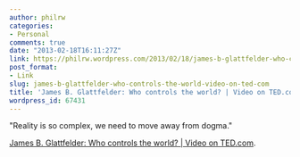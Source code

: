 ```yaml
---
author: philrw
categories:
- Personal
comments: true
date: "2013-02-18T16:11:27Z"
link: https://philrw.wordpress.com/2013/02/18/james-b-glattfelder-who-controls-the-world-video-on-ted-com/
post_format:
- Link
slug: james-b-glattfelder-who-controls-the-world-video-on-ted-com
title: 'James B. Glattfelder: Who controls the world? | Video on TED.com'
wordpress_id: 67431
---
```


"Reality is so complex, we need to move away from dogma."

[James B. Glattfelder: Who controls the world? | Video on TED.com](http://www.ted.com/talks/james_b_glattfelder_who_controls_the_world).
